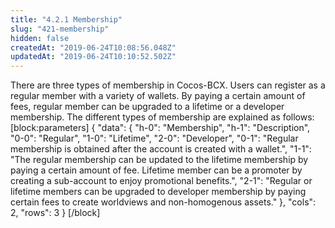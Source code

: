 ```yaml
---
title: "4.2.1 Membership"
slug: "421-membership"
hidden: false
createdAt: "2019-06-24T10:08:56.048Z"
updatedAt: "2019-06-24T10:10:52.502Z"
---
```

There are three types of membership in Cocos-BCX. Users can register as a regular member with a variety of wallets. By paying a certain amount of fees, regular member can be upgraded to a lifetime or a developer membership. The different types of membership are explained as follows:
[block:parameters]
{
  "data": {
    "h-0": "Membership",
    "h-1": "Description",
    "0-0": "Regular",
    "1-0": "Lifetime",
    "2-0": "Developer",
    "0-1": "Regular membership is obtained after the account is created with a wallet.",
    "1-1": "The regular membership can be updated to the lifetime membership by paying a certain amount of fee. Lifetime member can be a promoter by creating a sub-account to enjoy promotional benefits.",
    "2-1": "Regular or lifetime members can be upgraded to developer membership by paying certain fees to create worldviews and non-homogenous assets."
  },
  "cols": 2,
  "rows": 3
}
[/block]